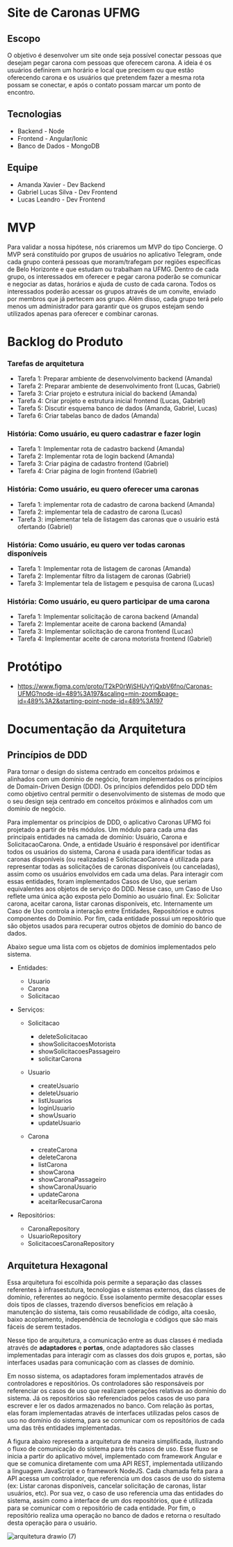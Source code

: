# Site de Caronas UFMG

## Escopo
O objetivo é desenvolver um site onde seja possível conectar pessoas que desejam pegar carona com pessoas que oferecem carona. A ideia é os usuários definirem um horário e local que precisem ou que estão oferecendo carona e os usuários que pretendem fazer a mesma rota possam se conectar, e após o contato possam marcar um ponto de encontro.

## Tecnologias
 * Backend - Node
 * Frontend - Angular/Ionic 
 * Banco de Dados - MongoDB

## Equipe
 * Amanda Xavier - Dev Backend 
 * Gabriel Lucas Silva - Dev Frontend
 * Lucas Leandro - Dev Frontend

# MVP
Para validar a nossa hipótese, nós criaremos um MVP do tipo Concierge. O MVP será constituído por grupos de usuários no aplicativo Telegram, onde cada grupo conterá pessoas que moram/trafegam por regiões específicas de Belo Horizonte e que estudam ou trabalham na UFMG. Dentro de cada grupo, os interessados em oferecer e pegar carona poderão se comunicar e negociar as datas, horários e ajuda de custo de cada carona. Todos os interessados poderão acessar os grupos através de um convite, enviado por membros que já pertecem aos grupo. Além disso, cada grupo terá pelo menos um administrador para garantir que os grupos estejam sendo utilizados apenas para oferecer e combinar caronas. 

# Backlog do Produto
###  Tarefas de arquitetura
* Tarefa 1: Preparar ambiente de desenvolvimento backend (Amanda)
* Tarefa 2: Preparar ambiente de desenvolvimento front (Lucas, Gabriel)
* Tarefa 3: Criar projeto e estrutura inicial do backend (Amanda)
* Tarefa 4: Criar projeto e estrutura inicial frontend (Lucas, Gabriel)
* Tarefa 5: Discutir esquema banco de dados (Amanda, Gabriel, Lucas)
* Tarefa 6: Criar tabelas banco de dados (Amanda)

###  História: Como usuário, eu quero cadastrar e fazer login
* Tarefa 1: Implementar rota de cadastro backend (Amanda)
* Tarefa 2: Implementar rota de login backend (Amanda)    
* Tarefa 3: Criar página de cadastro frontend (Gabriel)
* Tarefa 4: Criar página de login frontend (Gabriel)

###  História: Como usuário, eu quero oferecer uma caronas
* Tarefa 1: implementar rota de cadastro de carona backend (Amanda)
* Tarefa 2: implementar tela de cadastro de carona (Lucas) 
* Tarefa 3: implementar tela de listagem das caronas que o usuário está ofertando (Gabriel)

###  História: Como usuário, eu quero ver todas caronas disponíveis
* Tarefa 1: Implementar rota de listagem de caronas (Amanda) 
* Tarefa 2: Implementar filtro da listagem de caronas (Gabriel)
* Tarefa 3: Implementar tela de listagem e pesquisa de carona (Lucas)

###  História: Como usuário, eu quero participar de uma carona
* Tarefa 1: Implementar solicitação de carona backend (Amanda)
* Tarefa 2: Implementar aceite de carona backend (Amanda)
* Tarefa 3: Implementar solicitação de carona frontend (Lucas)
* Tarefa 4: Implementar aceite de carona motorista frontend (Gabriel)

 # Protótipo
 * https://www.figma.com/proto/T2kP0rWjSHUyYjQxbV6fno/Caronas-UFMG?node-id=489%3A197&scaling=min-zoom&page-id=489%3A2&starting-point-node-id=489%3A197

# Documentação da Arquitetura
## Princípios de DDD
Para tornar o design do sistema centrado em conceitos próximos e alinhados com um domínio de negócio, foram implementados os princípios de Domain-Driven Design (DDD). Os princípios defendidos pelo DDD têm como objetivo central permitir o desenvolvimento de sistemas de modo que o seu design seja centrado em conceitos próximos e alinhados com um domínio de negócio.  

Para implementar os princípios de DDD, o aplicativo Caronas UFMG foi projetado a partir de três módulos. Um módulo para cada uma das principais entidades na camada de domínio: Usuário, Carona e SolicitacaoCarona. Onde, a entidade Usuário é responsável por identificar todos os usuários do sistema, Carona é usada para identificar todas as caronas disponíveis (ou realizadas) e SolicitacaoCarona é utilizada para representar todas as solicitações de caronas disponíveis (ou canceladas), assim como os usuários envolvidos em cada uma delas. Para interagir com essas entidades, foram implementados Casos de Uso, que seriam equivalentes aos objetos de serviço do DDD. Nesse caso, um Caso de Uso reflete uma única ação exposta pelo Domínio ao usuário final. Ex: Solicitar carona, aceitar carona, listar caronas disponíveis, etc. Internamente um Caso de Uso controla a interação entre Entidades, Repositórios e outros componentes do Domínio. Por fim, cada entidade possui um repositório que são objetos usados para recuperar outros objetos de domínio do banco de dados.

Abaixo segue uma lista com os objetos de domínios implementados pelo sistema.
* Entidades: 
  * Usuario 
  * Carona
  * Solicitacao 

* Serviços: 
  * Solicitacao
    * deleteSolicitacao
    * showSolicitacoesMotorista
    * showSolicitacoesPassageiro
    * solicitarCarona

  * Usuario
    * createUsuario
    * deleteUsuario
    * listUsuarios
    * loginUsuario
    * showUsuario
    * updateUsuario

  * Carona
    * createCarona
    * deleteCarona
    * listCarona
    * showCarona
    * showCaronaPassageiro
    * showCaronaUsuario
    * updateCarona
    * aceitarRecusarCarona

* Repositórios:
  * CaronaRepository
  * UsuarioRepository
  * SolicitacoesCaronaRepository

## Arquitetura Hexagonal
Essa arquitetura foi escolhida pois permite a separação das classes referentes à infrasestutura, tecnologias e sistemas externos, das classes de domínio, referentes  ao negócio. Esse isolamento permite desacoplar esses dois tipos de classes, trazendo diversos benefícios em relação à manutenção do sistema, tais como reusabilidade de código, alta coesão, baixo acoplamento, independência de tecnologia e códigos que são mais fáceis de serem testados.

Nesse tipo de arquitetura, a comunicação entre as duas classes é mediada através de **adaptadores** e **portas**, onde adaptadores são classes implementadas para interagir com as classes dos dois grupos e, portas, são interfaces usadas para comunicação com as classes de domínio. 

Em nosso sistema, os adaptadores foram implementados através de controladores e repositórios. Os controladores são responsáveis por referenciar os casos de uso que realizam operações relativas ao domínio do sistema. Já os repositórios são referenciados pelos casos de uso para escrever e ler os dados armazenados no banco. Com relação às portas, elas foram implementadas através de interfaces utilizadas pelos casos de uso no domínio do sistema, para se comunicar com os repositórios de cada uma das três entidades implementadas.

A figura abaixo representa a arquitetura de maneira simplificada, ilustrando o fluxo de comunicação do sistema para três casos de uso. Esse fluxo se inicia a partir do aplicativo móvel, implementado com framework Angular e que se comunica diretamente com uma API REST, implementada utilizando a linguagem JavaScript e o framework NodeJS. Cada chamada feita para a API acessa um controlador, que referencia um dos casos de uso do sistema (ex: Listar caronas disponíveis, cancelar solicitação de caronas, listar usuários, etc). Por sua vez, o caso de uso referencia uma das entidades do sistema, assim como a interface de um dos repositórios, que é utilizada para se comunicar com o repositório de cada entidade. Por fim, o repositório realiza uma operação no banco de dados e retorna o resultado desta operação para o usuário.

![arquitetura drawio (7)](https://user-images.githubusercontent.com/30223737/172679805-27af6037-93dc-40b9-8a52-35c8eeb7394f.png)



